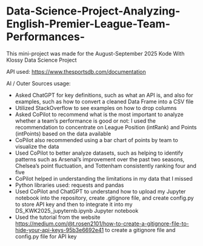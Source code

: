 # Data-Science-Project-Analyzing-English-Premier-League-Team-Performances-

This mini-project was made for the August-September 2025 Kode With Klossy Data Science Project 

API used: https://www.thesportsdb.com/documentation

AI / Outer Sources usage: 

- Asked ChatGPT for key definitions, such as what an API is, and also for examples, such as how to convert a cleaned Data Frame into a CSV file 
- Utilized StackOverflow to see examples on how to drop columns 
- Asked CoPilot to recommend what is the most important to analyze whether a team’s performance is good or not: I used the recommendation to concentrate on League Position (intRank) and Points (intPoints) based on the data available
- CoPilot also recommended using a bar chart of points by team to visualize the data
- Used CoPilot to better analyze datasets, such as helping to identify patterns such as Arsenal’s improvement over the past two seasons, Chelsea’s point fluctuation, and Tottenham consistently ranking four and five
- CoPilot helped in understanding the limitations in my data that I missed 
- Python libraries used: requests and pandas
- Used CoPilot and ChatGPT to understand how to upload my Jupyter notebook into the repository, create .gitignore file, and create config.py to store API key and then to integrate it into my DS_KWK2025_jupyternb.ipynb Jupyter notebook
- Used the tutorial from the website https://medium.com/@t.rosen2101/how-to-create-a-gitignore-file-to-hide-your-api-keys-95b3e6692e41 to create a gitignore file and config.py file for API key


